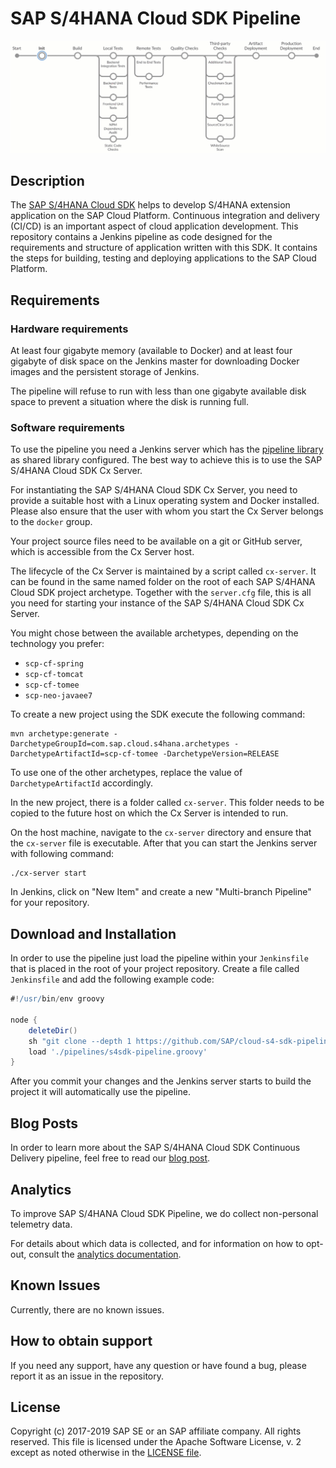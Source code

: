# SAP S/4HANA Cloud SDK Pipeline

![Visualisation of SAP S/4HANA Cloud SDK Pipeline](images/s4sdk-pipeline.gif)

## Description

The [SAP S/4HANA Cloud SDK](https://sap.com/s4sdk) helps to develop S/4HANA extension application on the SAP Cloud Platform. 
Continuous integration and delivery (CI/CD) is an important aspect of cloud application development.
This repository contains a Jenkins pipeline as code designed for the requirements and structure of application written with this SDK. 
It contains the steps for building, testing and deploying applications to the SAP Cloud Platform.

## Requirements

### Hardware requirements

At least four gigabyte memory (available to Docker) and at least four gigabyte of disk space on the Jenkins master for downloading Docker images and the persistent storage of Jenkins.

The pipeline will refuse to run with less than one gigabyte available disk space to prevent a situation where the disk is running full.

### Software requirements

To use the pipeline you need a Jenkins server which has the [pipeline library](https://github.com/SAP/cloud-s4-sdk-pipeline-lib) as shared library configured.
The best way to achieve this is to use the SAP S/4HANA Cloud SDK Cx Server.

For instantiating the SAP S/4HANA Cloud SDK Cx Server, you need to provide a suitable host with a Linux operating system and Docker installed.
Please also ensure that the user with whom you start the Cx Server belongs to the `docker` group.

Your project source files need to be available on a git or GitHub server, which is accessible from the Cx Server host.

The lifecycle of the Cx Server is maintained by a script called `cx-server`.
It can be found in the same named folder on the root of each SAP S/4HANA Cloud SDK project archetype. Together with the `server.cfg` file, this is all you need for starting your instance of the SAP S/4HANA Cloud SDK Cx Server.

You might chose between the available archetypes, depending on the technology you prefer:

- `scp-cf-spring`
- `scp-cf-tomcat`
- `scp-cf-tomee`
- `scp-neo-javaee7`

To create a new project using the SDK execute the following command:

```shell
mvn archetype:generate -DarchetypeGroupId=com.sap.cloud.s4hana.archetypes -DarchetypeArtifactId=scp-cf-tomee -DarchetypeVersion=RELEASE
```

To use one of the other archetypes, replace the value of `DarchetypeArtifactId` accordingly.

In the new project, there is a folder called `cx-server`.
This folder needs to be copied to the future host on which the Cx Server is intended to run.

On the host machine, navigate to the `cx-server` directory and ensure that the `cx-server` file is executable.
After that you can start the Jenkins server with following command:

```shell
./cx-server start
```

In Jenkins, click on "New Item" and create a new "Multi-branch Pipeline" for your repository.  

## Download and Installation

In order to use the pipeline just load the pipeline within your `Jenkinsfile` that is placed in the root of your project repository. 
Create a file called `Jenkinsfile` and add the following example code:

```groovy
#!/usr/bin/env groovy 

node {
    deleteDir()
    sh "git clone --depth 1 https://github.com/SAP/cloud-s4-sdk-pipeline.git pipelines"
    load './pipelines/s4sdk-pipeline.groovy'
}
```

After you commit your changes and the Jenkins server starts to build the project it will automatically use the pipeline. 

## Blog Posts
In order to learn more about the SAP S/4HANA Cloud SDK Continuous Delivery pipeline, feel free to read our [blog post](https://blogs.sap.com/2017/09/20/continuous-integration-and-delivery).

## Analytics
To improve SAP S/4HANA Cloud SDK Pipeline, we do collect non-personal telemetry data.

For details about which data is collected, and for information on how to opt-out, consult the [analytics documentation](doc/operations/analytics.md).


## Known Issues
Currently, there are no known issues.

## How to obtain support
If you need any support, have any question or have found a bug, please report it as an issue in the repository.

## License
Copyright (c) 2017-2019 SAP SE or an SAP affiliate company. All rights reserved.
This file is licensed under the Apache Software License, v. 2 except as noted otherwise in the [LICENSE file](LICENSE).
